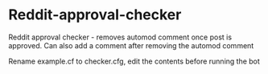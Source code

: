 # Reddit-approval-checker
Reddit approval checker - removes automod comment once post is approved. Can also add a comment after removing the automod comment

Rename example.cf to checker.cfg, edit the contents before running the bot
